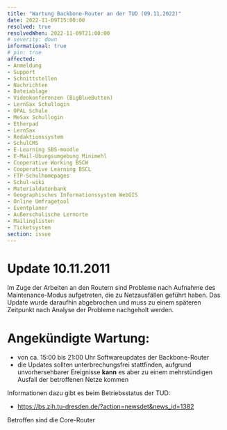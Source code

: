```yaml
---
title: "Wartung Backbone-Router an der TUD (09.11.2022)"
date: 2022-11-09T15:00:00
resolved: true
resolvedWhen: 2022-11-09T21:00:00
# severity: down
informational: true
# pin: true 
affected:
- Anmeldung
- Support
- Schnittstellen
- Nachrichten
- Dateiablage
- Videokonferenzen (BigBlueButton)
- LernSax Schullogin
- OPAL Schule
- MeSax Schullogin
- Etherpad
- LernSax
- Redaktionssystem
- SchulCMS
- E-Learning SBS-moodle
- E-Mail-Übungsumgebung Minimehl
- Cooperative Working BSCW
- Cooperative Learning BSCL
- FTP-Schulhomepages
- Schul-wiki
- Materialdatenbank
- Geographisches Informationssystem WebGIS
- Online Umfragetool
- Eventplaner
- Außerschulische Lernorte
- Mailinglisten
- Ticketsystem
section: issue
---
```


# Update 10.11.2011

Im Zuge der Arbeiten an den Routern sind Probleme nach Aufnahme des Maintenance-Modus aufgetreten, die zu Netzausfällen geführt haben. Das Update wurde daraufhin abgebrochen und muss zu einem späteren Zeitpunkt nach Analyse der Probleme nachgeholt werden.

# Angekündigte Wartung:

- von ca. 15:00 bis 21:00 Uhr Softwareupdates der Backbone-Router
- die Updates sollten unterbrechungsfrei stattfinden, aufgrund unvorhersehbarer Ereignisse **kann** es aber zu einem mehrstündigen Ausfall der betroffenen Netze kommen

Informationen dazu gibt es beim Betriebsstatus der TUD:

- https://bs.zih.tu-dresden.de/?action=newsdet&news_id=1382

Betroffen sind die Core-Router

